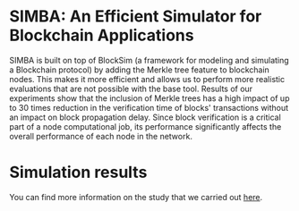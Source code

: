 SIMBA: An Efficient Simulator for Blockchain Applications
==============================

SIMBA is built on top of BlockSim (a framework for modeling and simulating a Blockchain protocol) by adding the Merkle tree feature to blockchain nodes. This makes it more efficient and allows us to perform more realistic evaluations that are not possible with the base tool. Results of our experiments show that the inclusion of Merkle trees has a high impact of up to 30 times reduction in the verification time of blocks' transactions without an impact on block propagation delay. Since block verification is a critical part of a node computational job, its performance significantly affects the overall performance of each node in the network.

Simulation results
======

You can find more information on the study that we carried out [here](https://docs.google.com/spreadsheets/d/1XL2-UALnJVKZfALbkNZkpuciBYoyD4ZAxq1csKob3-Q/edit?usp=sharing).

